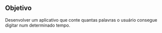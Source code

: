 
## Objetivo

Desenvolver um aplicativo que conte quantas palavras o usuário consegue digitar num determinado tempo.
